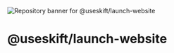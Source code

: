 ![Repository banner for @useskift/launch-website](https://raw.githubusercontent.com/useskift/.github/refs/heads/main/banner.png)

# @useskift/launch-website
